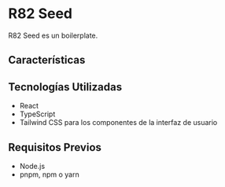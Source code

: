 # R82 Seed

R82 Seed es un boilerplate.

## Características



## Tecnologías Utilizadas

- React
- TypeScript
- Tailwind CSS para los componentes de la interfaz de usuario

## Requisitos Previos

- Node.js
- pnpm, npm o yarn